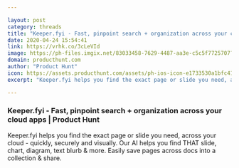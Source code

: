 ```yaml
---

layout: post
category: threads
title: "Keeper.fyi - Fast, pinpoint search + organization across your cloud apps"
date: 2020-04-24 15:54:41
link: https://vrhk.co/3cLeVId
image: https://ph-files.imgix.net/83033458-7629-4487-aa3e-c5c5f7725707?auto=format&fit=crop&h=512&w=1024
domain: producthunt.com
author: "Product Hunt"
icon: https://assets.producthunt.com/assets/ph-ios-icon-e1733530a1bfc41080db8161823f1ef262cdbbc933800c0a2a706f70eb9c277a.png
excerpt: "Keeper.fyi helps you find the exact page or slide you need, across your cloud - quickly, securely and visually. Our AI helps you find THAT slide, chart, diagram, text blurb &amp; more. Easily save pages across docs into a collection &amp; share."

---
```


### Keeper.fyi - Fast, pinpoint search + organization across your cloud apps | Product Hunt

Keeper.fyi helps you find the exact page or slide you need, across your cloud - quickly, securely and visually. Our AI helps you find THAT slide, chart, diagram, text blurb &amp; more. Easily save pages across docs into a collection &amp; share.